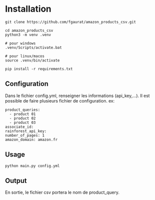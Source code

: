 # Installation
```
git clone https://github.com/fgaurat/amazon_products_csv.git

cd amazon_products_csv
python3 -m venv .venv

# pour windows
.venv/Scripts/activate.bat

# pour linux/macos
source .venv/bin/activate

pip install -r requirements.txt
```
## Configuration
Dans le fichier config.yml, renseigner les informations (api_key,...).
Il est possible de faire plusieurs fichier de configuration.
ex:
```
product_queries:
  - product 01
  - product 02
  - product 03
associate_id: 
rainforest_api_key: 
number_of_pages: 1
amazon_domain: amazon.fr

```

## Usage
```
python main.py config.yml
```

## Output
En sortie, le fichier csv portera le nom de product_query.

